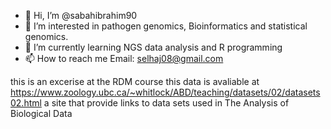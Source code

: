 - 👋 Hi, I’m @sabahibrahim90
- 👀 I’m interested in pathogen genomics, Bioinformatics and statistical genomics. 
- 🌱 I’m currently learning NGS data analysis and R programming 
- 📫 How to reach me Email: selhaj08@gmail.com 

<!---
sabahibrahim90/sabahibrahim90 is a ✨ special ✨ repository because its `README.md` (this file) appears on your GitHub profile.
You can click the Preview link to take a look at your changes.
--->
this is an excerise at the RDM course
this data is avaliable at https://www.zoology.ubc.ca/~whitlock/ABD/teaching/datasets/02/datasets02.html  a site that provide links to data sets used in The Analysis of Biological Data
